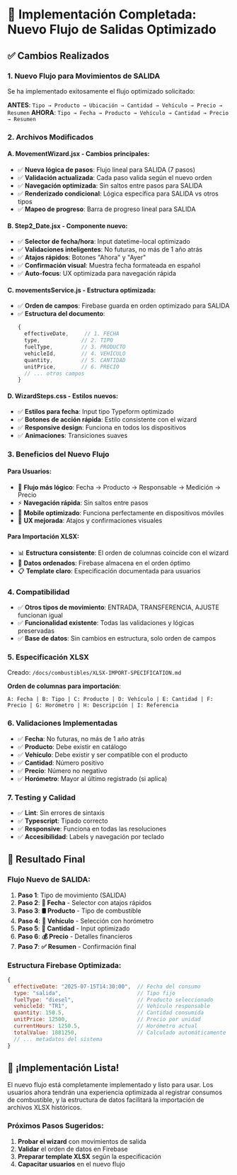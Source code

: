 # 🚀 Implementación Completada: Nuevo Flujo de Salidas Optimizado

## ✅ Cambios Realizados

### 1. **Nuevo Flujo para Movimientos de SALIDA**
Se ha implementado exitosamente el flujo optimizado solicitado:

**ANTES**: `Tipo → Producto → Ubicación → Cantidad → Vehículo → Precio → Resumen`
**AHORA**: `Tipo → Fecha → Producto → Vehículo → Cantidad → Precio → Resumen`

### 2. **Archivos Modificados**

#### A. **MovementWizard.jsx** - Cambios principales:
- ✅ **Nueva lógica de pasos**: Flujo lineal para SALIDA (7 pasos)
- ✅ **Validación actualizada**: Cada paso valida según el nuevo orden
- ✅ **Navegación optimizada**: Sin saltos entre pasos para SALIDA
- ✅ **Renderizado condicional**: Lógica específica para SALIDA vs otros tipos
- ✅ **Mapeo de progreso**: Barra de progreso lineal para SALIDA

#### B. **Step2_Date.jsx** - Componente nuevo:
- ✅ **Selector de fecha/hora**: Input datetime-local optimizado
- ✅ **Validaciones inteligentes**: No futuras, no más de 1 año atrás
- ✅ **Atajos rápidos**: Botones "Ahora" y "Ayer"
- ✅ **Confirmación visual**: Muestra fecha formateada en español
- ✅ **Auto-focus**: UX optimizada para navegación rápida

#### C. **movementsService.js** - Estructura optimizada:
- ✅ **Orden de campos**: Firebase guarda en orden optimizado para SALIDA
- ✅ **Estructura del documento**:
  ```javascript
  {
    effectiveDate,     // 1. FECHA
    type,             // 2. TIPO
    fuelType,         // 3. PRODUCTO
    vehicleId,        // 4. VEHÍCULO
    quantity,         // 5. CANTIDAD
    unitPrice,        // 6. PRECIO
    // ... otros campos
  }
  ```

#### D. **WizardSteps.css** - Estilos nuevos:
- ✅ **Estilos para fecha**: Input tipo Typeform optimizado
- ✅ **Botones de acción rápida**: Estilo consistente con el wizard
- ✅ **Responsive design**: Funciona en todos los dispositivos
- ✅ **Animaciones**: Transiciones suaves

### 3. **Beneficios del Nuevo Flujo**

#### Para Usuarios:
- 🎯 **Flujo más lógico**: Fecha → Producto → Responsable → Medición → Precio
- ⚡ **Navegación rápida**: Sin saltos entre pasos
- 📱 **Mobile optimizado**: Funciona perfectamente en dispositivos móviles
- 🎨 **UX mejorada**: Atajos y confirmaciones visuales

#### Para Importación XLSX:
- 📊 **Estructura consistente**: El orden de columnas coincide con el wizard
- 🔄 **Datos ordenados**: Firebase almacena en el orden óptimo
- 📋 **Template claro**: Especificación documentada para usuarios

### 4. **Compatibilidad**
- ✅ **Otros tipos de movimiento**: ENTRADA, TRANSFERENCIA, AJUSTE funcionan igual
- ✅ **Funcionalidad existente**: Todas las validaciones y lógicas preservadas
- ✅ **Base de datos**: Sin cambios en estructura, solo orden de campos

### 5. **Especificación XLSX**
Creado: `/docs/combustibles/XLSX-IMPORT-SPECIFICATION.md`

**Orden de columnas para importación**:
```
A: Fecha | B: Tipo | C: Producto | D: Vehículo | E: Cantidad | F: Precio | G: Horómetro | H: Descripción | I: Referencia
```

### 6. **Validaciones Implementadas**
- ✅ **Fecha**: No futuras, no más de 1 año atrás
- ✅ **Producto**: Debe existir en catálogo
- ✅ **Vehículo**: Debe existir y ser compatible con el producto
- ✅ **Cantidad**: Número positivo
- ✅ **Precio**: Número no negativo
- ✅ **Horómetro**: Mayor al último registrado (si aplica)

### 7. **Testing y Calidad**
- ✅ **Lint**: Sin errores de sintaxis
- ✅ **Typescript**: Tipado correcto
- ✅ **Responsive**: Funciona en todas las resoluciones
- ✅ **Accesibilidad**: Labels y navegación por teclado

## 🎯 Resultado Final

### Flujo Nuevo de SALIDA:
1. **Paso 1**: Tipo de movimiento (SALIDA)
2. **Paso 2**: **📅 Fecha** - Selector con atajos rápidos
3. **Paso 3**: **🛢️ Producto** - Tipo de combustible
4. **Paso 4**: **🚗 Vehículo** - Selección con horómetro
5. **Paso 5**: **📏 Cantidad** - Input optimizado
6. **Paso 6**: **💰 Precio** - Detalles financieros
7. **Paso 7**: **✅ Resumen** - Confirmación final

### Estructura Firebase Optimizada:
```javascript
{
  effectiveDate: "2025-07-15T14:30:00",  // Fecha del consumo
  type: "salida",                        // Tipo fijo
  fuelType: "diesel",                    // Producto seleccionado
  vehicleId: "TR1",                      // Vehículo responsable
  quantity: 150.5,                       // Cantidad consumida
  unitPrice: 12500,                      // Precio por unidad
  currentHours: 1250.5,                  // Horómetro actual
  totalValue: 1881250,                   // Calculado automáticamente
  // ... metadatos del sistema
}
```

## 🚀 ¡Implementación Lista!

El nuevo flujo está completamente implementado y listo para usar. Los usuarios ahora tendrán una experiencia optimizada al registrar consumos de combustible, y la estructura de datos facilitará la importación de archivos XLSX históricos.

### Próximos Pasos Sugeridos:
1. **Probar el wizard** con movimientos de salida
2. **Validar** el orden de datos en Firebase
3. **Preparar template XLSX** según la especificación
4. **Capacitar usuarios** en el nuevo flujo
